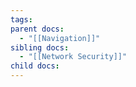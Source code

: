 ```yaml
---
tags: 
parent docs:
  - "[[Navigation]]"
sibling docs:
  - "[[Network Security]]"
child docs:
---
```

